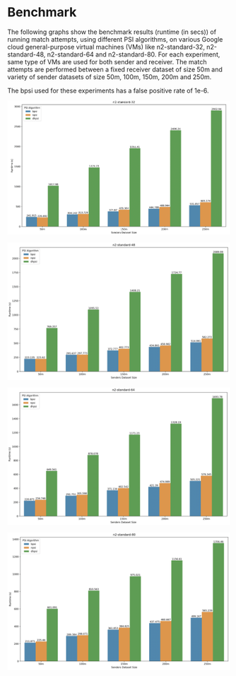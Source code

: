 # Benchmark

The following graphs show the benchmark results (runtime (in secs)) of running match attempts, using different PSI algorithms, on various Google cloud general-purpose virtual machines (VMs) like n2-standard-32, n2-standard-48, n2-standard-64 and n2-standard-80. For each experiment, same type of VMs are used for both sender and receiver. The match attempts are performed between a fixed receiver dataset of size 50m and variety of sender datasets of size 50m, 100m, 150m, 200m and 250m. 

The bpsi used for these experiments has a false positive rate of 1e-6.

![n2-standard-32](n2-standard-32.png)

![n2-standard-48](n2-standard-48.png)

![n2-standard-64](n2-standard-64.png)

![n2-standard-80](n2-standard-80.png)

